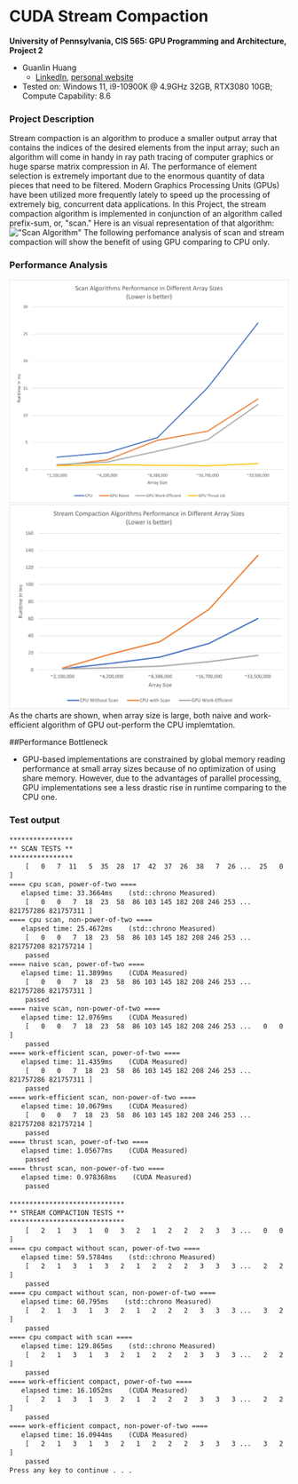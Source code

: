 CUDA Stream Compaction
======================

**University of Pennsylvania, CIS 565: GPU Programming and Architecture, Project 2**

* Guanlin Huang
  * [LinkedIn](https://www.linkedin.com/in/guanlin-huang-4406668502/), [personal website](virulentkid.github.io/personal_web/index.html)
* Tested on: Windows 11, i9-10900K @ 4.9GHz 32GB, RTX3080 10GB; Compute Capability: 8.6

### Project Description

Stream compaction is an algorithm to produce a smaller output array that contains the indices of the desired elements from the input array;
such an algorithm will come in handy in ray path tracing of computer graphics or huge sparse matrix compression in AI.
The performance of element selection is extremely important due to the enormous quantity of data pieces that need to be filtered. 
Modern Graphics Processing Units (GPUs) have been utilized more frequently lately to speed up the processing of extremely big, concurrent data applications. 
In this Project, the stream compaction algorithm is implemented in conjunction of an algorithm called prefix-sum, or, "scan." 
Here is an visual representation of that algorithm:
!["Scan Algorithm"](img/figure-39-2.jpg)
The following perfomance analysis of scan and stream compaction will show the benefit of using GPU comparing to CPU only.


### Performance Analysis

!["Scan"](img/scan.png)
!["Stream Compaction"](img/comp.png)
As the charts are shown, when array size is large, both naive and work-efficient algorithm of GPU out-perform the CPU implemtation.

##Performance Bottleneck
* GPU-based implementations are constrained by global memory reading performance at small array sizes because of no optimization of using share memory.
However, due to the advantages of parallel processing, GPU implementations see a less drastic rise in runtime comparing to the CPU one.

### Test output

```
****************
** SCAN TESTS **
****************
    [   0   7  11   5  35  28  17  42  37  26  38   7  26 ...  25   0 ]
==== cpu scan, power-of-two ====
   elapsed time: 33.3664ms    (std::chrono Measured)
    [   0   0   7  18  23  58  86 103 145 182 208 246 253 ... 821757286 821757311 ]
==== cpu scan, non-power-of-two ====
   elapsed time: 25.4672ms    (std::chrono Measured)
    [   0   0   7  18  23  58  86 103 145 182 208 246 253 ... 821757208 821757214 ]
    passed
==== naive scan, power-of-two ====
   elapsed time: 11.3899ms    (CUDA Measured)
    [   0   0   7  18  23  58  86 103 145 182 208 246 253 ... 821757286 821757311 ]
    passed
==== naive scan, non-power-of-two ====
   elapsed time: 12.0769ms    (CUDA Measured)
    [   0   0   7  18  23  58  86 103 145 182 208 246 253 ...   0   0 ]
    passed
==== work-efficient scan, power-of-two ====
   elapsed time: 11.4359ms    (CUDA Measured)
    [   0   0   7  18  23  58  86 103 145 182 208 246 253 ... 821757286 821757311 ]
    passed
==== work-efficient scan, non-power-of-two ====
   elapsed time: 10.0679ms    (CUDA Measured)
    [   0   0   7  18  23  58  86 103 145 182 208 246 253 ... 821757208 821757214 ]
    passed
==== thrust scan, power-of-two ====
   elapsed time: 1.05677ms    (CUDA Measured)
    passed
==== thrust scan, non-power-of-two ====
   elapsed time: 0.978368ms    (CUDA Measured)
    passed

*****************************
** STREAM COMPACTION TESTS **
*****************************
    [   2   1   3   1   0   3   2   1   2   2   2   3   3 ...   0   0 ]
==== cpu compact without scan, power-of-two ====
   elapsed time: 59.5784ms    (std::chrono Measured)
    [   2   1   3   1   3   2   1   2   2   2   3   3   3 ...   2   2 ]
    passed
==== cpu compact without scan, non-power-of-two ====
   elapsed time: 60.795ms    (std::chrono Measured)
    [   2   1   3   1   3   2   1   2   2   2   3   3   3 ...   3   2 ]
    passed
==== cpu compact with scan ====
   elapsed time: 129.865ms    (std::chrono Measured)
    [   2   1   3   1   3   2   1   2   2   2   3   3   3 ...   2   2 ]
    passed
==== work-efficient compact, power-of-two ====
   elapsed time: 16.1052ms    (CUDA Measured)
    [   2   1   3   1   3   2   1   2   2   2   3   3   3 ...   2   2 ]
    passed
==== work-efficient compact, non-power-of-two ====
   elapsed time: 16.0944ms    (CUDA Measured)
    [   2   1   3   1   3   2   1   2   2   2   3   3   3 ...   3   2 ]
    passed
Press any key to continue . . .